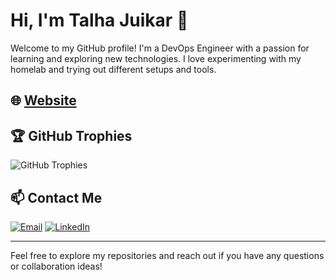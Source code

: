 # Hi, I'm Talha Juikar 👋

Welcome to my GitHub profile! I'm a DevOps Engineer with a passion for learning and exploring new technologies. I love experimenting with my homelab and trying out different setups and tools.

## 🌐 [Website](https://www.talhajuikar.cloud/)
## 🏆 GitHub Trophies

![GitHub Trophies](https://github-profile-trophy.vercel.app/?username=yourusername&theme=radical)

## 📫 Contact Me
[![Email](https://img.shields.io/badge/Email-D14836?style=for-the-badge&logo=gmail&logoColor=white)](mailto:talhajuikar5@gmail.com)
[![LinkedIn](https://img.shields.io/badge/LinkedIn-0077B5?style=for-the-badge&logo=linkedin&logoColor=white)](https://www.linkedin.com/in/talha-juikar-9b8265234/)


---

Feel free to explore my repositories and reach out if you have any questions or collaboration ideas!
